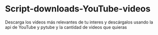 # Script-downloads-YouTube-videos

Descarga los vídeos más relevantes de tu interes y descárgalos usando la api de YouTube y pytube y la cantidad de videos que quieras
